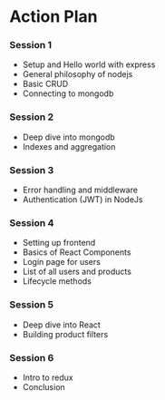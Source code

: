 # Action Plan

### Session 1

* Setup and Hello world with express
* General philosophy of nodejs
* Basic CRUD
* Connecting to mongodb

### Session 2

* Deep dive into mongodb
* Indexes and aggregation

### Session 3

* Error handling and middleware
* Authentication (JWT) in NodeJs

### Session 4

* Setting up frontend
* Basics of React Components
* Login page for users
* List of all users and products
* Lifecycle methods

### Session 5

* Deep dive into React
* Building product filters

### Session 6

* Intro to redux
* Conclusion
